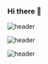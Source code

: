 ### Hi there 👋

<!--
**kokokim/kokokim** is a ✨ _special_ ✨ repository because its `README.md` (this file) appears on your GitHub profile.

Here are some ideas to get you started:

- 🔭 I’m currently working on ...
- 🌱 I’m currently learning ...
- 👯 I’m looking to collaborate on ...
- 🤔 I’m looking for help with ...
- 💬 Ask me about ...
- 📫 How to reach me: ...
- 😄 Pronouns: ...
- ⚡ Fun fact: ...
-->

![header](https://capsule-render.vercel.app/api?type=venom&color=auto&height=300&section=header&text=capsule%20render&fontSize=90)

![header](https://capsule-render.vercel.app/api?type=transparent&color=auto&height=300&section=header&text=capsule%20render&fontSize=90)

![header](https://capsule-render.vercel.app/api?type=waving&color=auto&height=300&section=header&text=capsule%20render&fontSize=90)
